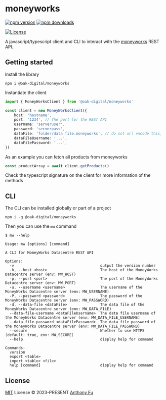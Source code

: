 # moneyworks

[![npm version][npm-version-src]][npm-version-href]
[![npm downloads][npm-downloads-src]][npm-downloads-href]
<!-- [![bundle][bundle-src]][bundle-href] -->
<!-- [![JSDocs][jsdocs-src]][jsdocs-href] -->
[![License][license-src]][license-href]

A javascript/typescript client and CLI to interact with the [moneyworks](https://www.cognito.co.nz) REST API.

## Getting started

Install the library

```
npm i @oak-digital/moneyworks
```

Instantiate the client

```typescript
import { MoneyWorksClient } from '@oak-digital/moneyworks'

const client = new MoneyWorksClient({
    host: 'hostname',
    port: '1234', // The port for the REST API
    username: 'serveruser',
    password: 'serverpass',
    dataFile: 'folder/data file.moneyworks', // do not url encode this, it is done internally so spaces are allowed
    dataFileUsername: '...',
    dataFilePassword: '...',
})
```

As an example you can fetch all products from moneyworks

```typescript
const productArray = await client.getProducts()
```

Check the typescript signature on the client for more information of the methods

## CLI

The CLI can be installed globally or part of a project

```
npm i -g @oak-digital/moneyworks
```

Then you can use the `mw` command

```
$ mw --help

Usage: mw [options] [command]

A CLI for MoneyWorks Datacentre REST API

Options:
  -v                                       output the version number
  -h, --host <host>                        The host of the MoneyWorks Datacentre server (env: MW_HOST)
  -p, --port <port>                        The port of the MoneyWorks Datacentre server (env: MW_PORT)
  -u, --username <username>                The username of the MoneyWorks Datacentre server (env: MW_USERNAME)
  -P, --password <password>                The password of the MoneyWorks Datacentre server (env: MW_PASSWORD)
  -d, --data-file <dataFile>               The data file of the MoneyWorks Datacentre server (env: MW_DATA_FILE)
  --data-file-username <dataFileUsername>  The data file username of the MoneyWorks Datacentre server (env: MW_DATA_FILE_USERNAME)
  --data-file-password <dataFilePassword>  The data file password of the MoneyWorks Datacentre server (env: MW_DATA_FILE_PASSWORD)
  --secure                                 Whether to use HTTPS (default: true, env: MW_SECURE)
  --help                                   display help for command

Commands:
  version
  export <table>
  import <table> <file>
  help [command]                           display help for command

```

## License

[MIT](./LICENSE) License © 2023-PRESENT [Anthony Fu](https://github.com/antfu)


<!-- Badges -->

[npm-version-src]: https://img.shields.io/npm/v/@oak-digital/moneyworks?style=flat&colorA=080f12&colorB=1fa669
[npm-version-href]: https://npmjs.com/package/@oak-digital/moneyworks
[npm-downloads-src]: https://img.shields.io/npm/dm/@oak-digital/moneyworks?style=flat&colorA=080f12&colorB=1fa669
[npm-downloads-href]: https://npmjs.com/package/@oak-digital/moneyworks
[bundle-src]: https://img.shields.io/bundlephobia/minzip/moneyworks?style=flat&colorA=080f12&colorB=1fa669&label=minzip
[bundle-href]: https://bundlephobia.com/result?p=moneyworks
[license-src]: https://img.shields.io/github/license/Oak-Digital/moneyworks-js.svg?style=flat&colorA=080f12&colorB=1fa669
[license-href]: https://github.com/Oak-Digital/moneyworks-js/blob/main/LICENSE
[jsdocs-src]: https://img.shields.io/badge/jsdocs-reference-080f12?style=flat&colorA=080f12&colorB=1fa669
[jsdocs-href]: https://www.jsdocs.io/package/@oak-digital/moneyworks
